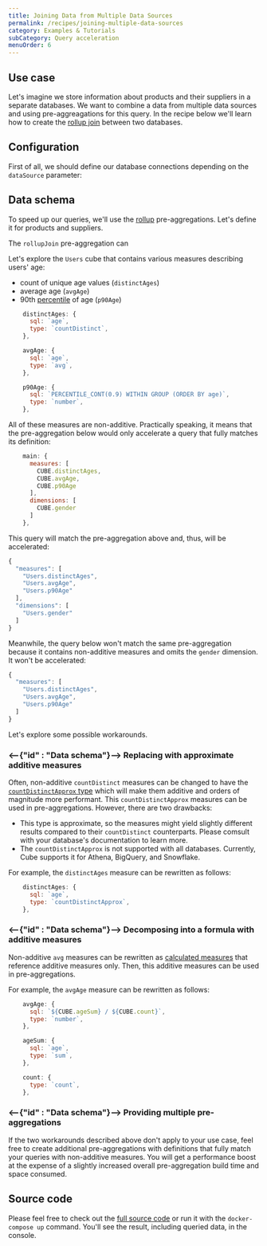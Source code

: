 ```yaml
---
title: Joining Data from Multiple Data Sources
permalink: /recipes/joining-multiple-data-sources
category: Examples & Tutorials
subCategory: Query acceleration
menuOrder: 6
---
```


## Use case

Let's imagine we store information about products and their suppliers in a separate databases. We want to combine a data from multiple data sources and using pre-aggreagations for this query. In the recipe below we'll learn how to create the [rollup join](https://cube.dev/docs/schema/reference/pre-aggregations#parameters-type-rollupjoin) between two databases.

## Configuration

First of all, we should define our database connections depending on the `dataSource` parameter:

<GitHubCodeBlock
  href="https://github.com/cube-js/cube.js/blob/recipes/cross-datasource-join/examples/recipes/joining-multiple-datasources-data/cube.js"
  titleSuffixCount={2}
  part=""
  lang="js"
/>

## Data schema

To speed up our queries, we'll use the [rollup](https://cube.dev/docs/schema/reference/pre-aggregations#parameters-type-rollup) pre-aggregations. Let's define it for products and suppliers.

<GitHubCodeBlock
  href="https://github.com/cube-js/cube.js/blob/recipes/cross-datasource-join/examples/recipes/joining-multiple-datasources-data/schema/Products.js"
  titleSuffixCount={2}
  part="productsRollup"
  lang="js"
/>


<GitHubCodeBlock
  href="https://github.com/cube-js/cube.js/blob/recipes/cross-datasource-join/examples/recipes/joining-multiple-datasources-data/schema/Suppliers.js"
  titleSuffixCount={2}
  part="suppliersRollup"
  lang="js"
/>

The `rollupJoin` pre-aggregation can  

Let's explore the `Users` cube that contains various measures describing users' age:

- count of unique age values (`distinctAges`)
- average age (`avgAge`)
- 90th [percentile](https://cube.dev/docs/recipes/percentiles) of age (`p90Age`)


```javascript
    distinctAges: {
      sql: `age`,
      type: `countDistinct`,
    },

    avgAge: {
      sql: `age`,
      type: `avg`,
    },

    p90Age: {
      sql: `PERCENTILE_CONT(0.9) WITHIN GROUP (ORDER BY age)`,
      type: `number`,
    },
```

All of these measures are non-additive. Practically speaking, it means that the pre-aggregation below would only accelerate a query that fully matches its
definition:

```javascript
    main: {
      measures: [
        CUBE.distinctAges,
        CUBE.avgAge,
        CUBE.p90Age
      ],
      dimensions: [
        CUBE.gender
      ]
    },
```

This query will match the pre-aggregation above and, thus, will be accelerated:

```javascript
{
  "measures": [
    "Users.distinctAges",
    "Users.avgAge",
    "Users.p90Age"
  ],
  "dimensions": [
    "Users.gender"
  ]
}
```

Meanwhile, the query below won't match the same pre-aggregation because it contains non-additive measures and omits the `gender` dimension. It won't be accelerated:

```javascript
{
  "measures": [
    "Users.distinctAges",
    "Users.avgAge",
    "Users.p90Age"
  ]
}
```

Let's explore some possible workarounds.

### <--{"id" : "Data schema"}-->  Replacing with approximate additive measures

Often, non-additive `countDistinct` measures can be changed to have the [`countDistinctApprox` type](https://cube.dev/docs/schema/reference/types-and-formats#measures-types-count-distinct-approx)
which will make them additive and orders of magnitude more performant. This
`countDistinctApprox` measures can be used in pre-aggregations. However, there are two
drawbacks:

- This type is approximate, so the measures might yield slightly different results compared to their `countDistinct` counterparts. Please comsult with your database's
documentation to learn more.
- The `countDistinctApprox` is not supported with all databases. Currently, Cube supports it for Athena, BigQuery, and Snowflake.

For example, the `distinctAges` measure can be rewritten as follows:

```javascript
    distinctAges: {
      sql: `age`,
      type: `countDistinctApprox`,
    },
```

### <--{"id" : "Data schema"}-->  Decomposing into a formula with additive measures

Non-additive `avg` measures can be rewritten as
[calculated measures](https://cube.dev/docs/schema/reference/measures#calculated-measures)
that reference additive measures only. Then, this additive measures can be used in
pre-aggregations.

For example, the `avgAge` measure can be rewritten as follows:

```javascript
    avgAge: {
      sql: `${CUBE.ageSum} / ${CUBE.count}`,
      type: `number`,
    },

    ageSum: {
      sql: `age`,
      type: `sum`,
    },

    count: {
      type: `count`,
    },
```

### <--{"id" : "Data schema"}-->  Providing multiple pre-aggregations

If the two workarounds described above don't apply to your use case, feel free to create
additional pre-aggregations with definitions that fully match your queries with
non-additive measures. You will get a performance boost at the expense of a slightly
increased overall pre-aggregation build time and space consumed.

## Source code

Please feel free to check out the
[full source code](https://github.com/cube-js/cube.js/tree/master/examples/recipes/non-additivity)
or run it with the `docker-compose up` command. You'll see the result, including
queried data, in the console.
